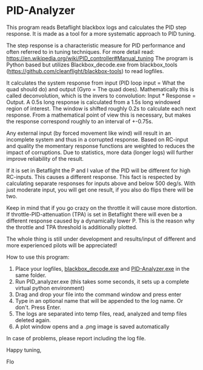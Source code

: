 # PID-Analyzer

This program reads Betaflight blackbox logs and calculates the PID step response. It is made as a tool for a more systematic approach to PID tuning.

The step response is a characteristic measure for PID performance and often referred to in tuning techniques.
For more detail read: https://en.wikipedia.org/wiki/PID_controller#Manual_tuning 
The program is Python based but utilizes Blackbox_decode.exe from blackbox_tools (https://github.com/cleanflight/blackbox-tools) to read logfiles.

It calculates the system response from input (PID loop input = What the quad should do) and output (Gyro = The quad does). Mathematically this is called deconvolution, which is the invers to convolution: Input * Response = Output. 
A 0.5s long response is calculated from a 1.5s long windowed region of interest. The window is shifted roughly 0.2s to calculate each next response. From a mathematical point of view this is necessary, but makes the response correspond roughly to an interval of +-0.75s.
 
Any external input (by forced movement like wind) will result in an incomplete system and thus in a corrupted response. Based on RC-input and quality the momentary response functions are weighted to reduces the impact of corruptions. Due to statistics, more data (longer logs) will further improve reliability of the result. 

If it is set in Betaflight the P and I value of the PID will be different for high RC-inputs. This causes a different response. This fact is respected by calculating separate responses for inputs above and below 500 deg/s. With just moderate input, you will get one result, if you also do flips there will be two.

Keep in mind that if you go crazy on the throttle it will cause more distortion.  If throttle-PID-attenuation (TPA) is set in Betaflight there will even be a different response caused by a dynamically lower P. This is the reason why the throttle and TPA threshold is additionally plotted.

The whole thing is still under development and results/input of different and more experienced pilots will be appreciated!
 
How to use this program:
1. Place your logfiles, [blackbox_decode.exe](https://github.com/cleanflight/blackbox-tools/releases/download/v0.4.3/blackbox-tools-0.4.3-windows.zip) and [PID-Analyzer.exe](https://www.dropbox.com/s/e2vjbzw7hauu6k4/PID-Analyzer_0.11.exe?dl=0) in the same folder.
2. Run PID_analyzer.exe (this takes some seconds, it sets up a complete virtual python environment)
3. Drag and drop your file into the command window and press enter
4. Type in an optional name that will be appended to the log name. Or don't. Press Enter.
5. The logs are separated into temp files, read, analyzed and temp files deleted again. 
6. A plot window opens and a .png image is saved automatically

In case of problems, please report including the log file.




Happy tuning,

Flo

